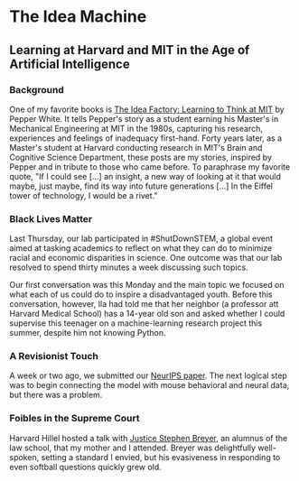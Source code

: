 # The Idea Machine
## Learning at Harvard and MIT in the Age of Artificial Intelligence

### Background

One of my favorite books is <a href="https://mitpress.mit.edu/books/idea-factory">
The Idea Factory: Learning to Think at MIT</a> by Pepper White. It tells Pepper's story
as a student earning his Master's in Mechanical Engineering at MIT in the 1980s,
capturing his research, experiences and feelings of inadequacy first-hand. Forty years
later, as a Master's student at Harvard conducting research in MIT's Brain and Cognitive
Science Department, these posts are my stories, inspired by Pepper and in tribute to
those who came before. To paraphrase my favorite quote, "If I could see \[...\] an insight,
a new way of looking at it that would maybe, just maybe, find its way into future generations
\[...\] In the Eiffel tower of technology, I would be a rivet."

### Black Lives Matter

Last Thursday, our lab participated in #ShutDownSTEM, a global event aimed at 
tasking academics to reflect on what they can do to minimize racial and economic
disparities in science. One outcome was that our lab resolved to spend thirty
minutes a week discussing such topics.

Our first conversation was this Monday and the main topic we focused on what each
of us could do to inspire a disadvantaged youth. Before this conversation, however,
Ila had told me that her neighbor (a professor att Harvard Medical School) has a 
14-year old son and asked whether I could supervise this teenager on a 
machine-learning research project this summer, despite him not knowing Python.

### A Revisionist Touch

A week or two ago, we submitted our [NeurIPS paper](https://www.biorxiv.org/content/10.1101/2020.06.09.142745v2).
The next logical step was to begin connecting the model with mouse behavioral
and neural data, but there was a problem.


### Foibles in the Supreme Court

Harvard Hillel hosted a talk with [Justice Stephen Breyer](https://en.wikipedia.org/wiki/Stephen_Breyer),
an alumnus of the law school, that my mother and I attended. Breyer was 
delightfully well-spoken, setting a standard I envied, but his evasiveness in
responding to even softball questions quickly grew old. 